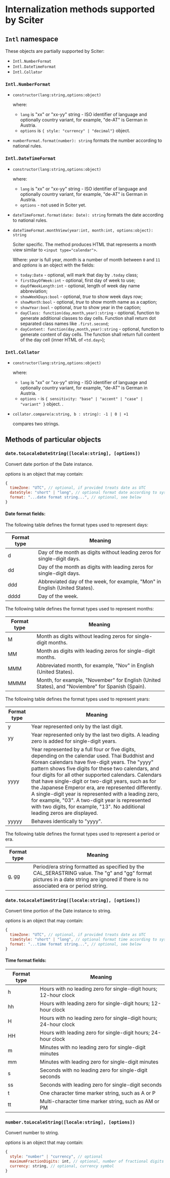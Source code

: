 
# Internalization methods supported by Sciter

## `Intl` namespace

These objects are partially supported by Sciter:

* `Intl.NumberFormat`
* `Intl.DateTimeFormat`
* `Intl.Collator`

### `Intl.NumberFormat`

* `constructor(lang:string,options:object)` 
  
  where:
  * `lang` is "xx" or "xx-yy" string - ISO identifier of language and optionally country variant, for example, "de-AT" is German in Austria.
  * `options` is `{ style: "currency" | "decimal"}` object. 
  
* `numberFormat.format(number): string`
  formats the number according to national rules.

### `Intl.DateTimeFormat`

* `constructor(lang:string,options:object)` 
  
  where:
  * `lang` is "xx" or "xx-yy" string - ISO identifier of language and optionally country variant, for example, "de-AT" is German in Austria.
  * `options` - not used in Sciter yet. 
  
* `dateTimeFormat.format(date: Date): string`
  formats the date according to national rules.

* `dateTimeFormat.monthView(year:int, month:int, options:object): string`
  

  Sciter specific. The method produces HTML that represents a month view similar to `<input type="calendar">`. 

  Where: _year_ is full year, _month_ is a number of month between `0` and `11` and _options_ is an object with the fields:

  * `today:Date` - optional, will mark that day by `.today` class;
  * `firstDayOfWeek:int` - optional, first day of week to use;
  * `dayOfWeekLength:int` - optional, length of week day name abbreviation;
  * `showWeekDays:bool` - optional, _true_ to show week days row;
  * `showMonth:bool` - optional, _true_ to show month name as a caption;
  * `showYear:bool` - optional, _true_ to show year in the caption;
  * `dayClass: function(day,month,year):string` - optional, function to generate additional classes to day cells. Function shall return dot separated class names like `.first.second`;
  * `dayContent: function(day,month,year):string` - optional, function to generate content of day cells. The function shall return full content of the day cell (inner HTML of `<td.day>`);


### `Intl.Collator`

* `constructor(lang:string,options:object)` 
  
  where:
  * `lang` is "xx" or "xx-yy" string - ISO identifier of language and optionally country variant, for example, "de-AT" is German in Austria.
  * `options` - is `{ sensitivity: "base" | "accent" | "case" | "variant" }` object. . 
  
* `collator.compare(a:string, b : string): -1 | 0 | +1`

  compares two strings.

## Methods of particular objects

### `date.toLocaleDateString([locale:string], [options])`

Convert date portion of the Date instance.

_options_ is an object that may contain: 
```js
{
  timeZone: "UTC", // optional, if provided treats date as UTC
  dateStyle: "short" | "long", // optional format date according to system settings,
  format: "...date format string...", // optional, see below
}
```

#### Date format fields:

The following table defines the format types used to represent days:

Format type | Meaning
----------- | -------
d | Day of the month as digits without leading zeros for single-digit days.
dd | Day of the month as digits with leading zeros for single-digit days.
ddd | Abbreviated day of the week, for example, "Mon" in English (United States). 
dddd | Day of the week.

The following table defines the format types used to represent months:

Format type | Meaning
----------- | -------
M | Month as digits without leading zeros for single-digit months.
MM | Month as digits with leading zeros for single-digit months.
MMM | Abbreviated month, for example, "Nov" in English (United States).
MMMM | Month, for example, "November" for English (United States), and "Noviembre" for Spanish (Spain).

The following table defines the format types used to represent years:

Format type | Meaning
----------- | -------
y | Year represented only by the last digit.
yy | Year represented only by the last two digits. A leading zero is added for single-digit years.
yyyy | Year represented by a full four or five digits, depending on the calendar used. Thai Buddhist and Korean calendars have five-digit years. The "yyyy" pattern shows five digits for these two calendars, and four digits for all other supported calendars. Calendars that have single-digit or two-digit years, such as for the Japanese Emperor era, are represented differently. A single-digit year is represented with a leading zero, for example, "03". A two-digit year is represented with two digits, for example, "13". No additional leading zeros are displayed.
yyyyy | Behaves identically to "yyyy".

The following table defines the format types used to represent a period or era.

Format type | Meaning
----------- | -------
g, gg | Period/era string formatted as specified by the CAL\_SERASTRING value. The "g" and "gg" format pictures in a date string are ignored if there is no associated era or period string.

### `date.toLocaleTimeString([locale:string], [options])`

Convert time portion of the Date instance to string.

_options_ is an object that may contain: 
```js
{
  timeZone: "UTC", // optional, if provided treats date as UTC
  timeStyle: "short" | "long", // optional format time according to system settings,
  format: "...time format string...", // optional, see below
}
```

#### Time format fields:

Format type | Meaning
----------- | -------
h | Hours with no leading zero for single-digit hours; 12-hour clock
hh | Hours with leading zero for single-digit hours; 12-hour clock
H | Hours with no leading zero for single-digit hours; 24-hour clock
HH | Hours with leading zero for single-digit hours; 24-hour clock
m | Minutes with no leading zero for single-digit minutes
mm | Minutes with leading zero for single-digit minutes
s | Seconds with no leading zero for single-digit seconds
ss | Seconds with leading zero for single-digit seconds
t | One character time marker string, such as A or P
tt | Multi-character time marker string, such as AM or PM

### `number.toLocaleString([locale:string], [options])`

Convert number to string.

_options_ is an object that may contain: 
```js
{
  style: "number" | "currency", // optional
  maximumFractionDigits: int, // optional, number of fractional digits
  currency: string, // optional, currency symbol
}
```

